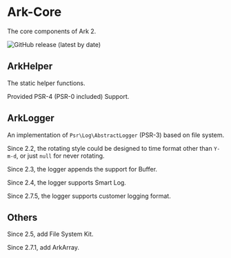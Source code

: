 # Ark-Core

The core components of Ark 2.

![GitHub release (latest by date)](https://img.shields.io/github/v/release/sinri/ark-core)

## ArkHelper

The static helper functions.

Provided PSR-4 (PSR-0 included) Support.

## ArkLogger

An implementation of `Psr\Log\AbstractLogger` (PSR-3) based on file system.

Since 2.2, the rotating style could be designed to time format other than `Y-m-d`, or just `null` for never rotating.

Since 2.3, the logger appends the support for Buffer. 

Since 2.4, the logger supports Smart Log.

Since 2.7.5, the logger supports customer logging format.

## Others

Since 2.5, add File System Kit.

Since 2.7.1, add ArkArray.
